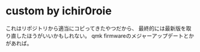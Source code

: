 # custom by ichir0roie

これはリポジトリから適当にコピってきたやつだから、
最終的には最新版を取り直したほうがいいかもしれない。
qmk firmwareのメジャーアップデートとかがあれば。
